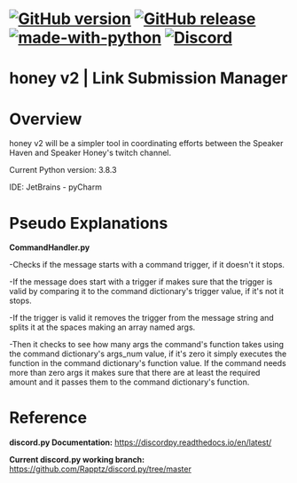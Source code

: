 [![GitHub version](https://badge.fury.io/gh/Naereen%2FStrapDown.js.svg)](https://github.com/GlivchGriefer/honey-v2-dev)
[![GitHub release](https://img.shields.io/github/release/Naereen/StrapDown.js.svg)](https://github.com/GlivchGriefer/honey-v2-dev/releases)
[![made-with-python](https://img.shields.io/badge/Made%20with-Python-1f425f.svg)](https://www.python.org/)
[![Discord](https://img.shields.io/discord/591914197219016707.svg?label=&logo=discord&logoColor=ffffff&color=7389D8&labelColor=6A7EC2)](https://discord.gg/fJhhkXn)
==================================
honey v2 | Link Submission Manager
==================================
Overview
=========
honey v2 will be a simpler tool in coordinating efforts between the Speaker Haven and Speaker Honey's twitch channel.

Current Python version: 3.8.3

IDE: JetBrains - pyCharm


Pseudo Explanations
===================

**CommandHandler.py**

-Checks if the message starts with a command trigger, if it doesn't it stops.

-If the message does start with a trigger if makes sure that the trigger is valid by comparing it to the command dictionary's trigger value, if it's not it stops.

-If the trigger is valid it removes the trigger from the message string and splits it at the spaces making an array named args.

-Then it checks to see how many args the command's function takes using the command dictionary's args_num value, if it's zero it simply executes the function in the command dictionary's function value. If the command needs more than zero args it makes sure that there are at least the required amount and it passes them to the command dictionary's function.

Reference
=========

**discord.py Documentation:**
https://discordpy.readthedocs.io/en/latest/

**Current discord.py working branch:**
https://github.com/Rapptz/discord.py/tree/master
